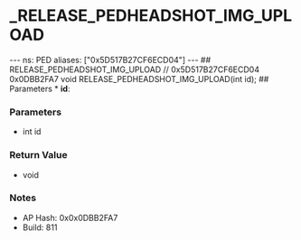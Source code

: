 # _RELEASE_PEDHEADSHOT_IMG_UPLOAD

--- ns: PED aliases: ["0x5D517B27CF6ECD04"] --- ## RELEASE_PEDHEADSHOT_IMG_UPLOAD  // 0x5D517B27CF6ECD04 0x0DBB2FA7 void RELEASE_PEDHEADSHOT_IMG_UPLOAD(int id);   ## Parameters * **id**:

### Parameters
* int id

### Return Value
* void

### Notes
* AP Hash: 0x0x0DBB2FA7
* Build: 811

